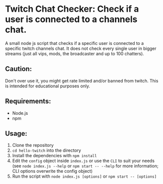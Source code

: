 # Twitch Chat Checker: Check if a user is connected to a channels chat.
A small node js script that checks if a specific user is connected to a specific twitch channels chat.
It does not check every single user in bigger streams (just all vips, mods, the broadcaster and up to 100 chatters).

## Caution:
Don't over use it, you might get rate limited and/or banned from twitch.
This is intended for educational purposes only.

## Requirements:
- Node.js
- npm

## Usage:
1. Clone the repository
2. `cd hello-twitch` into the directory
3. Install the dependencies with `npm install`
4. Edit the `config` object inside `index.js` or use the `CLI` to suit your needs (see `node index.js --help` or `npm start -- --help` for more information; CLI options overwrite the config object)
5. Run the script with `node index.js [options]` or `npm start -- [options]`
